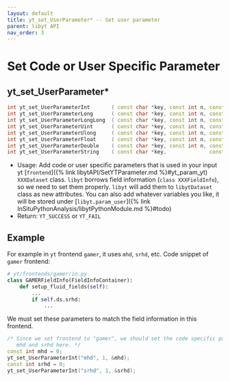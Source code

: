 ```yaml
---
layout: default
title: yt_set_UserParameter* -- Set user parameter
parent: libyt API
nav_order: 3
---
```


# Set Code or User Specific Parameter
## yt\_set\_UserParameter*
```cpp
int yt_set_UserParameterInt       ( const char *key, const int n, const int       *input );
int yt_set_UserParameterLong      ( const char *key, const int n, const long      *input );
int yt_set_UserParameterLongLong  ( const char *key, const int n, const long long *input );
int yt_set_UserParameterUint      ( const char *key, const int n, const uint      *input );
int yt_set_UserParameterUlong     ( const char *key, const int n, const ulong     *input );
int yt_set_UserParameterFloat     ( const char *key, const int n, const float     *input );
int yt_set_UserParameterDouble    ( const char *key, const int n, const double    *input );
int yt_set_UserParameterString    ( const char *key,              const char      *input );
```
- Usage: Add code or user specific parameters that is used in your input yt [`frontend`]({% link libytAPI/SetYTParameter.md %}#yt_param_yt) `XXXDataset` class. `libyt` borrows field information (`class XXXFieldInfo`), so we need to set them properly. `libyt` will add them to `libytDataset` class as new attributes. You can also add whatever variables you like, it will be stored under [`libyt.param_user`]({% link InSituPythonAnalysis/libytPythonModule.md %}#todo)
- Return: `YT_SUCCESS` or `YT_FAIL`

## Example
For example in `yt` frontend `gamer`, it uses `mhd`, `srhd`, etc. Code snippet of `gamer` frontend:
```python
# yt/frontends/gamer/io.py
class GAMERFieldInfo(FieldInfoContainer):
    def setup_fluid_fields(self):
        ...
        if self.ds.srhd:
            ...
```

We must set these parameters to match the field information in this frontend.
```cpp
/* Since we set frontend to "gamer", we should set the code specific parameter
   mhd and srhd here. */
const int mhd = 0;
yt_set_UserParameterInt("mhd", 1, &mhd);  
const int srhd = 0;
yt_set_UserParameterInt("srhd", 1, &srhd);
```


